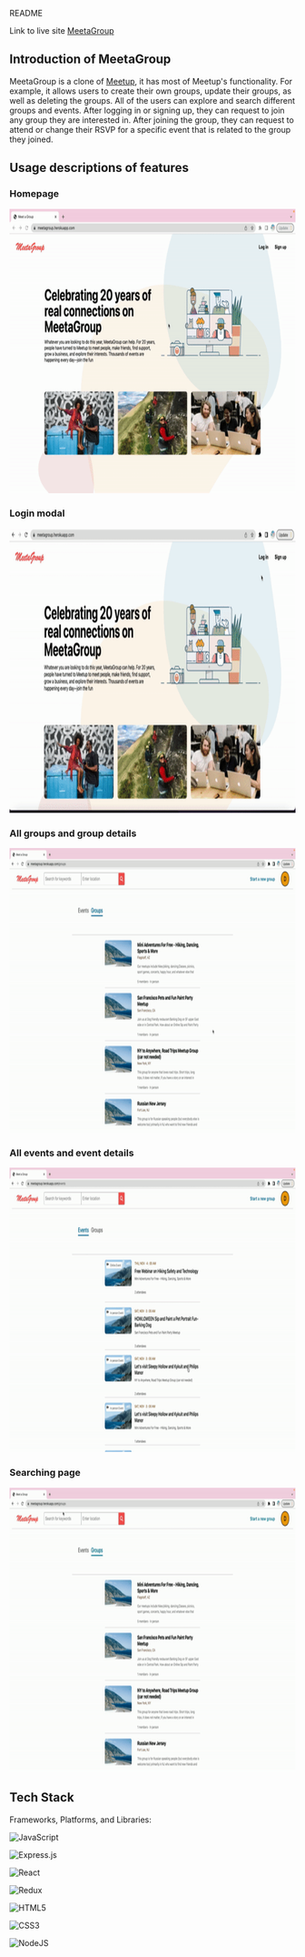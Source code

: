 README

Link to live site [MeetaGroup](https://meetagroup.herokuapp.com/)

## Introduction of MeetaGroup

MeetaGroup is a clone of [Meetup](https://www.meetup.com/), it has most of Meetup's functionality. For example, it allows users to create their own groups,
update their groups, as well as deleting the groups. All of the users can explore and search different groups and events. After logging in or signing up,
they can request to join any group they are interested in. After joining the group, they can request to attend or change their RSVP for a specific event
that is related to the group they joined.

## Usage descriptions of features

### Homepage

<img src="./recording/homepage.gif" alt="homepage recording" height="500">

### Login modal

<img src="./recording/login.gif" alt="login recording" height="500">

### All groups and group details

<img src="./recording/group-details.gif" alt="group details recording" height="500" >

### All events and event details

<img src="./recording/event-details.gif" alt="event details recording" height="500" >

### Searching page

<img src="./recording/searching.gif" alt="searching page recording" height="500" >

## Tech Stack

Frameworks, Platforms, and Libraries:

![JavaScript](https://img.shields.io/badge/javascript-%23323330.svg?style=for-the-badge&logo=javascript&logoColor=%23F7DF1E)

![Express.js](https://img.shields.io/badge/express.js-%23404d59.svg?style=for-the-badge&logo=express&logoColor=%2361DAFB)

![React](https://img.shields.io/badge/react-%2320232a.svg?style=for-the-badge&logo=react&logoColor=%2361DAFB)

![Redux](https://img.shields.io/badge/redux-%23593d88.svg?style=for-the-badge&logo=redux&logoColor=white)

![HTML5](https://img.shields.io/badge/html5-%23E34F26.svg?style=for-the-badge&logo=html5&logoColor=white)

![CSS3](https://img.shields.io/badge/css3-%231572B6.svg?style=for-the-badge&logo=css3&logoColor=white)

![NodeJS](https://img.shields.io/badge/node.js-6DA55F?style=for-the-badge&logo=node.js&logoColor=white)
